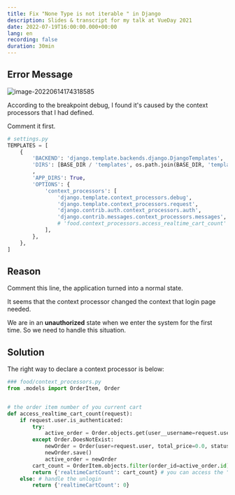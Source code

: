 ```yaml
---
title: Fix "None Type is not iterable " in Django
description: Slides & transcript for my talk at VueDay 2021
date: 2022-07-19T16:00:00.000+00:00
lang: en
recording: false
duration: 30min
---
```

## Error Message
![image-20220614174318585](https://image-1256777099.cos.ap-beijing-fsi.myqcloud.com/2022/image-20220614174318585.png)

According to the breakpoint debug, I found it's caused by the context processors that I had defined.

Comment it first. 

```python
# settings.py
TEMPLATES = [
    {
        'BACKEND': 'django.template.backends.django.DjangoTemplates',
        'DIRS': [BASE_DIR / 'templates', os.path.join(BASE_DIR, 'templates')]
        ,
        'APP_DIRS': True,
        'OPTIONS': {
            'context_processors': [
                'django.template.context_processors.debug',
                'django.template.context_processors.request',
                'django.contrib.auth.context_processors.auth',
                'django.contrib.messages.context_processors.messages',
                # 'food.context_processors.access_realtime_cart_count'
            ],
        },
    },
]
```

## Reason
Comment this line, the application turned into a normal state.

It seems that the context processor changed the context that login page needed. 

We are in an **unauthorized** state when we enter the system for the first time. So we need to handle this situation.

## Solution

The right way to declare a context processor is below:
```python
### food/context_processors.py
from .models import OrderItem, Order


# the order item number of you current cart
def access_realtime_cart_count(request):
    if request.user.is_authenticated:
        try:
            active_order = Order.objects.get(user__username=request.user.username, status=1)
        except Order.DoesNotExist:
            newOrder = Order(user=request.user, total_price=0.0, status=1)
            newOrder.save()
            active_order = newOrder
        cart_count = OrderItem.objects.filter(order_id=active_order.id).count()
        return {'realtimeCartCount': cart_count} # you can access the "cart_count" variable in any tempaltes of your projec
    else: # handle the unlogin 
        return {'realtimeCartCount': 0}
```

